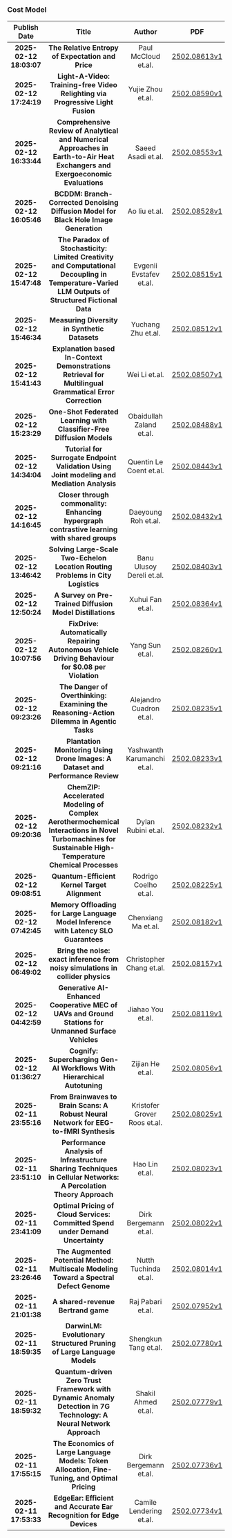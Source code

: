 
### Cost Model
|Publish Date|Title|Author|PDF|Code|
| :---: | :---: | :---: | :---: | :---: |
|**2025-02-12 18:03:07**|**The Relative Entropy of Expectation and Price**|Paul McCloud et.al.|[2502.08613v1](http://arxiv.org/abs/2502.08613v1)|null|
|**2025-02-12 17:24:19**|**Light-A-Video: Training-free Video Relighting via Progressive Light   Fusion**|Yujie Zhou et.al.|[2502.08590v1](http://arxiv.org/abs/2502.08590v1)|null|
|**2025-02-12 16:33:44**|**Comprehensive Review of Analytical and Numerical Approaches in   Earth-to-Air Heat Exchangers and Exergoeconomic Evaluations**|Saeed Asadi et.al.|[2502.08553v1](http://arxiv.org/abs/2502.08553v1)|null|
|**2025-02-12 16:05:46**|**BCDDM: Branch-Corrected Denoising Diffusion Model for Black Hole Image   Generation**|Ao liu et.al.|[2502.08528v1](http://arxiv.org/abs/2502.08528v1)|null|
|**2025-02-12 15:47:48**|**The Paradox of Stochasticity: Limited Creativity and Computational   Decoupling in Temperature-Varied LLM Outputs of Structured Fictional Data**|Evgenii Evstafev et.al.|[2502.08515v1](http://arxiv.org/abs/2502.08515v1)|null|
|**2025-02-12 15:46:34**|**Measuring Diversity in Synthetic Datasets**|Yuchang Zhu et.al.|[2502.08512v1](http://arxiv.org/abs/2502.08512v1)|[link](https://github.com/BlueWhaleLab/DCScore)|
|**2025-02-12 15:41:43**|**Explanation based In-Context Demonstrations Retrieval for Multilingual   Grammatical Error Correction**|Wei Li et.al.|[2502.08507v1](http://arxiv.org/abs/2502.08507v1)|null|
|**2025-02-12 15:23:29**|**One-Shot Federated Learning with Classifier-Free Diffusion Models**|Obaidullah Zaland et.al.|[2502.08488v1](http://arxiv.org/abs/2502.08488v1)|null|
|**2025-02-12 14:34:04**|**Tutorial for Surrogate Endpoint Validation Using Joint modeling and   Mediation Analysis**|Quentin Le Coent et.al.|[2502.08443v1](http://arxiv.org/abs/2502.08443v1)|null|
|**2025-02-12 14:16:45**|**Closer through commonality: Enhancing hypergraph contrastive learning   with shared groups**|Daeyoung Roh et.al.|[2502.08432v1](http://arxiv.org/abs/2502.08432v1)|[link](https://github.com/Noverse0/HyFi.git)|
|**2025-02-12 13:46:42**|**Solving Large-Scale Two-Echelon Location Routing Problems in City   Logistics**|Banu Ulusoy Dereli et.al.|[2502.08403v1](http://arxiv.org/abs/2502.08403v1)|null|
|**2025-02-12 12:50:24**|**A Survey on Pre-Trained Diffusion Model Distillations**|Xuhui Fan et.al.|[2502.08364v1](http://arxiv.org/abs/2502.08364v1)|null|
|**2025-02-12 10:07:56**|**FixDrive: Automatically Repairing Autonomous Vehicle Driving Behaviour   for $0.08 per Violation**|Yang Sun et.al.|[2502.08260v1](http://arxiv.org/abs/2502.08260v1)|null|
|**2025-02-12 09:23:26**|**The Danger of Overthinking: Examining the Reasoning-Action Dilemma in   Agentic Tasks**|Alejandro Cuadron et.al.|[2502.08235v1](http://arxiv.org/abs/2502.08235v1)|[link](https://github.com/AlexCuadron/Overthinking)|
|**2025-02-12 09:21:16**|**Plantation Monitoring Using Drone Images: A Dataset and Performance   Review**|Yashwanth Karumanchi et.al.|[2502.08233v1](http://arxiv.org/abs/2502.08233v1)|null|
|**2025-02-12 09:20:36**|**ChemZIP: Accelerated Modeling of Complex Aerothermochemical Interactions   in Novel Turbomachines for Sustainable High-Temperature Chemical Processes**|Dylan Rubini et.al.|[2502.08232v1](http://arxiv.org/abs/2502.08232v1)|null|
|**2025-02-12 09:08:51**|**Quantum-Efficient Kernel Target Alignment**|Rodrigo Coelho et.al.|[2502.08225v1](http://arxiv.org/abs/2502.08225v1)|null|
|**2025-02-12 07:42:45**|**Memory Offloading for Large Language Model Inference with Latency SLO   Guarantees**|Chenxiang Ma et.al.|[2502.08182v1](http://arxiv.org/abs/2502.08182v1)|null|
|**2025-02-12 06:49:02**|**Bring the noise: exact inference from noisy simulations in collider   physics**|Christopher Chang et.al.|[2502.08157v1](http://arxiv.org/abs/2502.08157v1)|null|
|**2025-02-12 04:42:59**|**Generative AI-Enhanced Cooperative MEC of UAVs and Ground Stations for   Unmanned Surface Vehicles**|Jiahao You et.al.|[2502.08119v1](http://arxiv.org/abs/2502.08119v1)|null|
|**2025-02-12 01:36:27**|**Cognify: Supercharging Gen-AI Workflows With Hierarchical Autotuning**|Zijian He et.al.|[2502.08056v1](http://arxiv.org/abs/2502.08056v1)|null|
|**2025-02-11 23:55:16**|**From Brainwaves to Brain Scans: A Robust Neural Network for EEG-to-fMRI   Synthesis**|Kristofer Grover Roos et.al.|[2502.08025v1](http://arxiv.org/abs/2502.08025v1)|[link](https://github.com/kgr20/E2fNet)|
|**2025-02-11 23:51:10**|**Performance Analysis of Infrastructure Sharing Techniques in Cellular   Networks: A Percolation Theory Approach**|Hao Lin et.al.|[2502.08023v1](http://arxiv.org/abs/2502.08023v1)|null|
|**2025-02-11 23:41:09**|**Optimal Pricing of Cloud Services: Committed Spend under Demand   Uncertainty**|Dirk Bergemann et.al.|[2502.08022v1](http://arxiv.org/abs/2502.08022v1)|null|
|**2025-02-11 23:26:46**|**The Augmented Potential Method: Multiscale Modeling Toward a Spectral   Defect Genome**|Nutth Tuchinda et.al.|[2502.08014v1](http://arxiv.org/abs/2502.08014v1)|null|
|**2025-02-11 21:01:38**|**A shared-revenue Bertrand game**|Raj Pabari et.al.|[2502.07952v1](http://arxiv.org/abs/2502.07952v1)|null|
|**2025-02-11 18:59:35**|**DarwinLM: Evolutionary Structured Pruning of Large Language Models**|Shengkun Tang et.al.|[2502.07780v1](http://arxiv.org/abs/2502.07780v1)|null|
|**2025-02-11 18:59:32**|**Quantum-driven Zero Trust Framework with Dynamic Anomaly Detection in 7G   Technology: A Neural Network Approach**|Shakil Ahmed et.al.|[2502.07779v1](http://arxiv.org/abs/2502.07779v1)|null|
|**2025-02-11 17:55:15**|**The Economics of Large Language Models: Token Allocation, Fine-Tuning,   and Optimal Pricing**|Dirk Bergemann et.al.|[2502.07736v1](http://arxiv.org/abs/2502.07736v1)|null|
|**2025-02-11 17:53:33**|**EdgeEar: Efficient and Accurate Ear Recognition for Edge Devices**|Camile Lendering et.al.|[2502.07734v1](http://arxiv.org/abs/2502.07734v1)|null|
